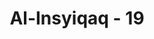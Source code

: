 ---
title: "Al-Insyiqaq - 19"
no: 19
arabic_no: ١٩
ayah: لَتَرْكَبُنَّ طَبَقًا عَنْ طَبَقٍۗ 
translation: "sungguh, akan kamu jalani tingkat demi tingkat (dalam kehidupan)."
tafsir: "Dalam ayat-ayat ini, Allah bersumpah dengan cahaya merah pada waktu senja, dengan malam dan apa-apa yang diselubunginya dan dengan bulan apabila jadi purnama bahwa sesungguhnya manusia melalui tahap demi tahap dalam kehidupan, dari setetes air mani sampai dilahirkan.\n\nKemudian melalui masa kanak-kanak, remaja dan dewasa sampai tua. Kemudian dari hidup sampai mati, lalu dibangkitkan kembali, hidup kembali di surga atau neraka setelah melalui ujian dan perhitungan yang sangat teliti."
---